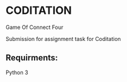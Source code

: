 # CODITATION
Game Of Connect Four

Submission for assignment task for Coditation 
## Requirments:
Python 3 

